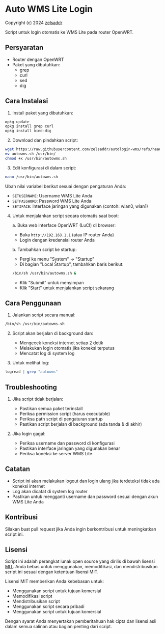 # Auto WMS Lite Login

Copyright (c) 2024 [zelsaddr](https://github.com/zelsaddr)

Script untuk login otomatis ke WMS Lite pada router OpenWRT.

## Persyaratan

- Router dengan OpenWRT
- Paket yang dibutuhkan:
  - grep
  - curl
  - sed
  - dig 

## Cara Instalasi

1. Install paket yang dibutuhkan:

```bash
opkg update
opkg install grep curl
opkg install bind-dig 
```

2. Download dan pindahkan script:

```bash
wget https://raw.githubusercontent.com/zelsaddr/autologin-wms/refs/heads/main/autowms.sh
mv autowms.sh /usr/bin/
chmod +x /usr/bin/autowms.sh
```

3. Edit konfigurasi di dalam script:

```bash
nano /usr/bin/autowms.sh
```

Ubah nilai variabel berikut sesuai dengan pengaturan Anda:

- `SETUSERNAME`: Username WMS Lite Anda
- `SETPASSWORD`: Password WMS Lite Anda
- `SETIFACE`: Interface jaringan yang digunakan (contoh: wlan0, wlan1)

4. Untuk menjalankan script secara otomatis saat boot:

   a. Buka web interface OpenWRT (LuCI) di browser:

   - Buka `http://192.168.1.1` (atau IP router Anda)
   - Login dengan kredensial router Anda

   b. Tambahkan script ke startup:

   - Pergi ke menu "System" -> "Startup"
   - Di bagian "Local Startup", tambahkan baris berikut:

   ```bash
   /bin/sh /usr/bin/autowms.sh &
   ```

   - Klik "Submit" untuk menyimpan
   - Klik "Start" untuk menjalankan script sekarang

## Cara Penggunaan

1. Jalankan script secara manual:

```bash
/bin/sh /usr/bin/autowms.sh
```

2. Script akan berjalan di background dan:

   - Mengecek koneksi internet setiap 2 detik
   - Melakukan login otomatis jika koneksi terputus
   - Mencatat log di system log

3. Untuk melihat log:

```bash
logread | grep "autowms"
```

## Troubleshooting

1. Jika script tidak berjalan:

   - Pastikan semua paket terinstall
   - Periksa permission script (harus executable)
   - Periksa path script di pengaturan startup
   - Pastikan script berjalan di background (ada tanda & di akhir)

2. Jika login gagal:
   - Periksa username dan password di konfigurasi
   - Pastikan interface jaringan yang digunakan benar
   - Periksa koneksi ke server WMS Lite

## Catatan

- Script ini akan melakukan logout dan login ulang jika terdeteksi tidak ada koneksi internet
- Log akan dicatat di system log router
- Pastikan untuk mengganti username dan password sesuai dengan akun WMS Lite Anda

## Kontribusi

Silakan buat pull request jika Anda ingin berkontribusi untuk meningkatkan script ini.

## Lisensi

Script ini adalah perangkat lunak open source yang dirilis di bawah lisensi [MIT](https://opensource.org/licenses/MIT). Anda bebas untuk menggunakan, memodifikasi, dan mendistribusikan script ini sesuai dengan ketentuan lisensi MIT.

Lisensi MIT memberikan Anda kebebasan untuk:

- Menggunakan script untuk tujuan komersial
- Memodifikasi script
- Mendistribusikan script
- Menggunakan script secara pribadi
- Menggunakan script untuk tujuan komersial

Dengan syarat Anda menyertakan pemberitahuan hak cipta dan lisensi asli dalam semua salinan atau bagian penting dari script.
